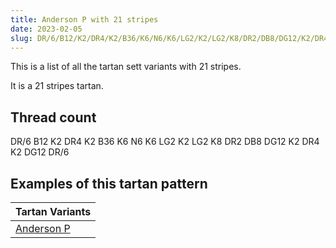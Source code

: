 ```yaml
---
title: Anderson P with 21 stripes
date: 2023-02-05
slug: DR/6/B12/K2/DR4/K2/B36/K6/N6/K6/LG2/K2/LG2/K8/DR2/DB8/DG12/K2/DR4/K2/DG12/DR/6
---
```

This is a list of all the tartan sett variants with 21 stripes.

It is a 21 stripes tartan.


## Thread count
DR/6 B12 K2 DR4 K2 B36 K6 N6 K6 LG2 K2 LG2 K8 DR2 DB8 DG12 K2 DR4 K2 DG12 DR/6

## Examples of this tartan pattern

| Tartan Variants |
|---------------|
| [Anderson P](/variants/dr/6/b12/k2/dr4/k2/b36/k6/n6/k6/lg2/k2/lg2/k8/dr2/db8/dg12/k2/dr4/k2/dg12/dr/6-b4367ae-db000052-dg11450d-draa0000-k000000-lgaaaa00-naaaaaa)||
